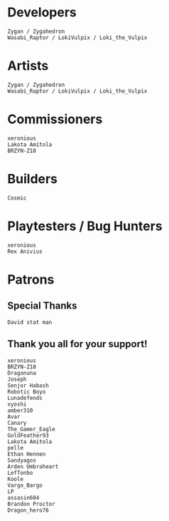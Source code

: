 # Developers
	Zygan / Zygahedron
	Wasabi_Raptor / LokiVulpix / Loki_the_Vulpix

# Artists
	Zygan / Zygahedron
	Wasabi_Raptor / LokiVulpix / Loki_the_Vulpix

# Commissioners
	xeronious
	Lakota Amitola
	BRZYN-Z18

# Builders
	Cosmic

# Playtesters / Bug Hunters
	xeronious
	Rex Anivius

# Patrons
## Special Thanks
	David stat man
## Thank you all for your support!
	xeronious
	BRZYN-Z18
	Dragonuna
	Joseph
	Senjor Habash
	Robotic Boyo
	Lunadefends
	xyoshi
	amber310
	Avar
	Canary
	The_Gamer_Eagle
	GoldFeather93
	Lakota Amitola
	pelle
	Ethan Hennen
	Sandyagos
	Arden Umbraheart
	LefTonbo
	Koole
	Vargo_Bargo
	LP
	assasin604
	Brandon Proctor
	Dragon_hero76
